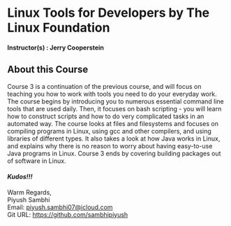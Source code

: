 # Linux Tools for Developers by The Linux Foundation

#### Instructor(s) : Jerry Cooperstein

## About this Course

Course 3 is a continuation of the previous course, and will focus on teaching you how to work with tools you need to do your everyday work. The course begins by introducing you to numerous essential command line tools that are used daily. Then, it focuses on bash scripting - you will learn how to construct scripts and how to do very complicated tasks in an automated way. The course looks at files and filesystems and focuses on compiling programs in Linux, using gcc and other compilers, and using libraries of different types. It also takes a look at how Java works in Linux, and explains why there is no reason to worry about having easy-to-use Java programs in Linux. Course 3 ends by covering building packages out of software in Linux.


#### ***Kudos!!!***

Warm Regards, \
Piyush Sambhi \
Email: piyush.sambhi07@icloud.com \
Git URL: https://github.com/sambhipiyush
